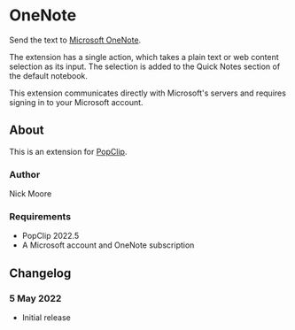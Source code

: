 # OneNote

Send the text to [Microsoft OneNote](https://onenote.com/).

The extension has a single action, which takes a plain text or web content selection as its input. The selection is added to the Quick Notes section of the default notebook.

This extension communicates directly with Microsoft's servers and requires signing in to your Microsoft account.

## About

This is an extension for [PopClip](https://www.popclip.app/).

### Author

Nick Moore

### Requirements

* PopClip 2022.5
* A Microsoft account and OneNote subscription

## Changelog

### 5 May 2022

* Initial release
